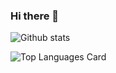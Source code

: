 ### Hi there 👋
![Github stats](https://github-readme-stats.vercel.app/api?username=nachiketaraina&theme=highcontrast&show_icons=true&count_private=true)

![Top Languages Card](https://github-readme-stats.vercel.app/api/top-langs/?username=nachiketaraina&hide=javascript,html)
<!--
**nachiketaraina/nachiketaraina** is a ✨ _special_ ✨ repository because its `README.md` (this file) appears on your GitHub profile.

Here are some ideas to get you started:

- 🔭 I’m currently working on developing proficiency in general programming
- 🌱 I’m currently learning ...
- 👯 I’m looking to collaborate on ...
- 🤔 I’m looking for help with ...
- 💬 Ask me about ...
- 📫 How to reach me: ...
- 😄 Pronouns: ...
- ⚡ Fun fact: ...
-->
